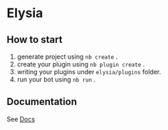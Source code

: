# Elysia

## How to start

1. generate project using `nb create` .
2. create your plugin using `nb plugin create` .
3. writing your plugins under `elysia/plugins` folder.
4. run your bot using `nb run` .

## Documentation

See [Docs](https://v2.nonebot.dev/)
